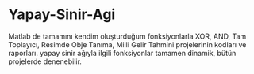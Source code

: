 # Yapay-Sinir-Agi
Matlab de tamamını kendim oluşturduğum fonksiyonlarla XOR, AND, Tam Toplayıcı, Resimde Obje Tanıma, Milli Gelir Tahmini projelerinin kodları ve raporları.
yapay sinir ağıyla ilgili fonksiyonlar tamamen dinamik, bütün projelerde denenebilir.
